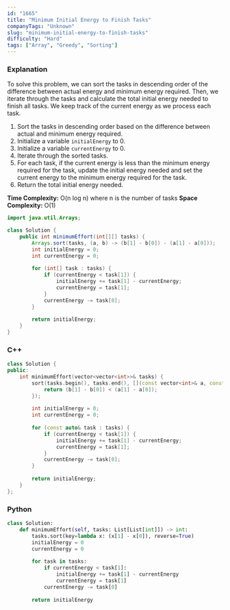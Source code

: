 ```yaml
---
id: "1665"
title: "Minimum Initial Energy to Finish Tasks"
companyTags: "Unknown"
slug: "minimum-initial-energy-to-finish-tasks"
difficulty: "Hard"
tags: ["Array", "Greedy", "Sorting"]
---
```


### Explanation
To solve this problem, we can sort the tasks in descending order of the difference between actual energy and minimum energy required. Then, we iterate through the tasks and calculate the total initial energy needed to finish all tasks. We keep track of the current energy as we process each task.

1. Sort the tasks in descending order based on the difference between actual and minimum energy required.
2. Initialize a variable `initialEnergy` to 0.
3. Initialize a variable `currentEnergy` to 0.
4. Iterate through the sorted tasks.
5. For each task, if the current energy is less than the minimum energy required for the task, update the initial energy needed and set the current energy to the minimum energy required for the task.
6. Return the total initial energy needed.

**Time Complexity:** O(n log n) where n is the number of tasks
**Space Complexity:** O(1)

```java
import java.util.Arrays;

class Solution {
    public int minimumEffort(int[][] tasks) {
        Arrays.sort(tasks, (a, b) -> (b[1] - b[0]) - (a[1] - a[0]));
        int initialEnergy = 0;
        int currentEnergy = 0;
        
        for (int[] task : tasks) {
            if (currentEnergy < task[1]) {
                initialEnergy += task[1] - currentEnergy;
                currentEnergy = task[1];
            }
            currentEnergy -= task[0];
        }
        
        return initialEnergy;
    }
}
```

### C++
```cpp
class Solution {
public:
    int minimumEffort(vector<vector<int>>& tasks) {
        sort(tasks.begin(), tasks.end(), [](const vector<int>& a, const vector<int>& b) {
            return (b[1] - b[0]) < (a[1] - a[0]);
        });
        
        int initialEnergy = 0;
        int currentEnergy = 0;
        
        for (const auto& task : tasks) {
            if (currentEnergy < task[1]) {
                initialEnergy += task[1] - currentEnergy;
                currentEnergy = task[1];
            }
            currentEnergy -= task[0];
        }
        
        return initialEnergy;
    }
};
```

### Python
```python
class Solution:
    def minimumEffort(self, tasks: List[List[int]]) -> int:
        tasks.sort(key=lambda x: (x[1] - x[0]), reverse=True)
        initialEnergy = 0
        currentEnergy = 0
        
        for task in tasks:
            if currentEnergy < task[1]:
                initialEnergy += task[1] - currentEnergy
                currentEnergy = task[1]
            currentEnergy -= task[0]
        
        return initialEnergy
```